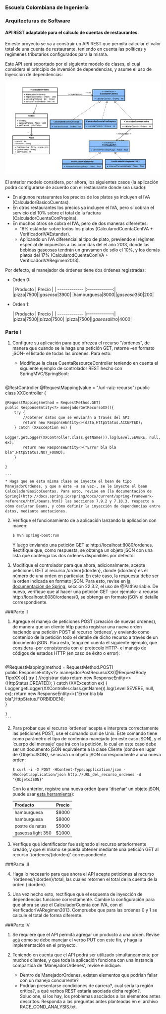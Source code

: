 ### Escuela Colombiana de Ingeniería

### Arquitecturas de Software


#### API REST adaptable para el cálculo de cuentas de restaurantes.

En este proyecto se va a construír un API REST que permita calcular el valor total de una cuenta de restaurante, teniendo en cuenta las políticas y regímenes tributarios configurados para la misma.

Este API será soportado por el siguiente modelo de clases, el cual considera el principio de inversión de dependencias, y asume el uso de Inyección de dependencias:

![](img/BeansModel.png)


El anterior modelo considera, por ahora, los siguientes casos (la aplicación podrá configurarse de acuerdo con el restaurante donde sea usado):

* En algunos restaurantes los precios de los platos ya incluyen el IVA (CalculadorBasicoCuentas).
* En otros restaurantes los precios ya incluyen el IVA, pero sí cobran el servicio del 10% sobre el total de la factura (CalculadorCuentaConPropina).
* En muchos otros se cobra el IVA, pero de dos maneras diferentes:
	* 16% estándar sobre todos los platos (CalcularodCuentaConIVA + VerificadorIVAEstandar).
	* Aplicando un IVA diferencial al tipo de plato, previendo el régimen especial de impuestos a las comidas del el año 2013, donde las bebidas gaseosas tendrán un gravamen de sólo el 10%, y los demás platos del 17% (CalcularodCuentaConIVA + VerificadorIVARegimen2013).


Por defecto, el manejador de órdenes tiene dos órdenes registradas:

* Orden 0:

	| Producto        | Precio           | 
| ------------- |:-------------:| 
|pizza|$7500|
|gaseosa|$3900|
|hamburguesa|$8000|
|gaseosa 350|$200|

* Orden 1:

	| Producto        | Precio           | 
| ------------- |:-------------:| 		
|pizza|$7500|
|pizza|$7500|
|pizza|$7500|
|gaseosa litro|$4000|


### Parte I

1. Configure su aplicación para que ofrezca el recurso "/ordenes", de manera que cuando se le haga una petición GET, retorne -en formato jSON- el listado de todas las órdenes. Para esto:
	* Modifique la clase CuentaResourceController teniendo en cuenta el siguiente ejemplo de controlador REST hecho con SpringMVC/SpringBoot:

	```java
@RestController
@RequestMapping(value = "/url-raiz-recurso")
public class XXController {
    
        
    @RequestMapping(method = RequestMethod.GET)
    public ResponseEntity<?> manejadorGetRecursoXX(){
        try {
            //obtener datos que se enviarán a través del API
            return new ResponseEntity<>(data,HttpStatus.ACCEPTED);
        } catch (XXException ex) {
            Logger.getLogger(XXController.class.getName()).log(Level.SEVERE, null, ex);
            return new ResponseEntity<>("Error bla bla bla",HttpStatus.NOT_FOUND);
        }        
}

	```
	* Haga que en esta misma clase se inyecte el bean de tipo ManejadorOrdenes, y que a éste -a su vez-, se le inyecte el bean CalculadorBasicoCuentas. Para esto, revise en [la documentación de Spring](http://docs.spring.io/spring/docs/current/spring-framework-reference/html/beans.html) las secciones 7.9.2 y 7.10.3, respecto a cómo declarar Beans, y cómo definir la inyección de dependencias entre éstos, mediante anotaciones.

2. Verifique el funcionamiento de a aplicación lanzando la aplicación con maven:

	```bash
	$ mvn spring-boot:run
	
	```
	Y luego enviando una petición GET a: http://localhost:8080/ordenes. Rectifique que, como respuesta, se obtenga un objeto jSON con una lista que contenga las dos órdenes disponibles por defecto.


3. Modifique el controlador para que ahora, adicionalmente, acepte peticiones GET al recurso /orden/{idorden}, donde {idorden} es el número de una orden en particular. En este caso, la respuesta debe ser la orden indicada en formato jSON. Para esto, revise en [la documentación de Spring](http://docs.spring.io/spring/docs/current/spring-framework-reference/html/mvc.html), sección 22.3.2, el uso de @PathVariable. De nuevo, verifique que al hacer una petición GET -por ejemplo- a recurso http://localhost:8080/ordenes/0, se obtenga en formato jSON el detalle correspondiente.


###Parte II

1.  Agregue el manejo de peticiones POST (creación de nuevas ordenes), de manera que un cliente http pueda registrar una nueva orden haciendo una petición POST al recurso ‘ordenes’, y enviando como contenido de la petición todo el detalle de dicho recurso a través de un documento jSON. Para esto, tenga en cuenta el siguiente ejemplo, que considera -por consistencia con el protocolo HTTP- el manejo de códigos de estados HTTP (en caso de éxito o error):

	```	
@RequestMapping(method = RequestMethod.POST)	
	public ResponseEntity<?> manejadorPostRecursoXX(@RequestBody TipoXX o){
        try {
            //registrar dato
            return new ResponseEntity<>(HttpStatus.CREATED);
        } catch (XXException ex) {
            Logger.getLogger(XXController.class.getName()).log(Level.SEVERE, null, ex);
            return new ResponseEntity<>("Error bla bla bla",HttpStatus.FORBIDDEN);            
        }        
 	
	}
	```	


2.  Para probar que el recurso ‘ordenes’ acepta e interpreta
    correctamente las peticiones POST, use el comando curl de Unix. Este
    comando tiene como parámetro el tipo de contenido manejado (en este
    caso jSON), y el ‘cuerpo del mensaje’ que irá con la petición, lo
    cual en este caso debe ser un documento jSON equivalente a la clase
    Cliente (donde en lugar de {ObjetoJSON}, se usará un objeto jSON correspondiente a una nueva orden:

	```	
	$ curl -i -X POST -HContent-Type:application/json -HAccept:application/json http://URL_del_recurso_ordenes -d '{ObjetoJSON}'
	```	

	Con lo anterior, registre una nueva orden (para 'diseñar' un objeto jSON, puede usar [esta herramienta](http://www.jsoneditoronline.org/)):


	| Producto        | Precio           | 
	| ------------- |:-------------:| 
	|hamburguesa|$8000|
	|hamburguesa|$8000|		
	|postre de natas|$5000|
	|gaseosa light 350|$1000|



3. Verifique qué identificador fue asignado al recurso anteriormente creado, y que el mismo se pueda obtener mediante una petición GET al recurso '/ordenes/{idorden}' correspondiente.


###Parte III

4. Haga lo necesario para que ahora el API acepte peticiones al recurso '/ordenes/{idorden}/total, las cuales retornen el total de la cuenta de la orden {idorden}.

5. Una vez hecho esto, rectifique que el esquema de inyección de dependencias funcione correctamente. Cambie la configuración para que ahora se use el CalculadorCuenta con IVA, con el VerificadorIVARegimen2013. Compruebe que para las ordenes 0 y 1 se calcule el total de forma diferente.

###Parte IV

1. Se requiere que el API permita agregar un producto a una orden. Revise [acá](http://restcookbook.com/HTTP%20Methods/put-vs-post/) cómo se debe manejar el verbo PUT con este fin, y haga la implementación en el proyecto.

2. Teniendo en cuenta que el API podrá ser utilizado simultáneamente por muchos clientes, y que toda la aplicación funciona con una instancia compartida de 'ManejadorOrdenes', revise e indique:

	* Dentro de ManejadorOrdenes, existen elementos que podrían fallar con un manejo concurrente?
	* Podrían presentarse condiciones de carrera?, cual sería la región crítica?, a qué verbos REST estaría asociada dicha región?. Solucione, si los hay, los problemas asociados a los elementos antes descritos. Responda a las preguntas antes planteadas en el archivo RACE\_COND\_ANALYSIS.txt.
	

